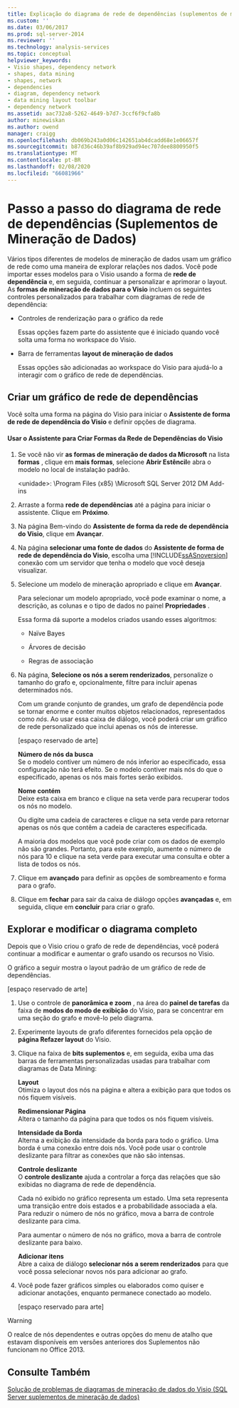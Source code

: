 ```yaml
---
title: Explicação do diagrama de rede de dependências (suplementos de mineração de dados) | Microsoft Docs
ms.custom: ''
ms.date: 03/06/2017
ms.prod: sql-server-2014
ms.reviewer: ''
ms.technology: analysis-services
ms.topic: conceptual
helpviewer_keywords:
- Visio shapes, dependency network
- shapes, data mining
- shapes, network
- dependencies
- diagram, dependency network
- data mining layout toolbar
- dependency network
ms.assetid: aac732a8-5262-4649-b7d7-3ccf6f9cfa8b
author: minewiskan
ms.author: owend
manager: craigg
ms.openlocfilehash: db069b243a0d06c142651ab4dcadd68e1e06657f
ms.sourcegitcommit: b87d36c46b39af8b929ad94ec707dee8800950f5
ms.translationtype: MT
ms.contentlocale: pt-BR
ms.lasthandoff: 02/08/2020
ms.locfileid: "66081966"
---
```

# <a name="dependency-network-diagram-walkthrough-data-mining-add-ins"></a>Passo a passo do diagrama de rede de dependências (Suplementos de Mineração de Dados)
  Vários tipos diferentes de modelos de mineração de dados usam um gráfico de rede como uma maneira de explorar relações nos dados. Você pode importar esses modelos para o Visio usando a forma de **rede de dependência** e, em seguida, continuar a personalizar e aprimorar o layout. As **formas de mineração de dados para o Visio** incluem os seguintes controles personalizados para trabalhar com diagramas de rede de dependência:  
  
-   Controles de renderização para o gráfico da rede  
  
     Essas opções fazem parte do assistente que é iniciado quando você solta uma forma no workspace do Visio.  
  
-   Barra de ferramentas **layout de mineração de dados**  
  
     Essas opções são adicionadas ao workspace do Visio para ajudá-lo a interagir com o gráfico de rede de dependências.  
  
## <a name="build-a-dependency-network-graph"></a>Criar um gráfico de rede de dependências  
 Você solta uma forma na página do Visio para iniciar o **Assistente de forma de rede de dependência do Visio** e definir opções de diagrama.  
  
#### <a name="use-the-dependency-net-visio-shape-wizard"></a>Usar o Assistente para Criar Formas da Rede de Dependências do Visio  
  
1.  Se você não vir **as formas de mineração de dados da Microsoft** na lista **formas** , clique em **mais formas**, selecione **Abrir Estêncil**e abra o modelo no local de instalação padrão.  
  
     \<unidade>: \Program Files (x85) \Microsoft SQL Server 2012 DM Add-ins  
  
2.  Arraste a forma **rede de dependências** até a página para iniciar o assistente. Clique em **Próximo**.  
  
3.  Na página Bem-vindo do **Assistente de forma da rede de dependência do Visio**, clique em **Avançar**.  
  
4.  Na página **selecionar uma fonte de dados** do **Assistente de forma de rede de dependência do Visio**, escolha uma [!INCLUDE[ssASnoversion](../includes/ssasnoversion-md.md)] conexão com um servidor que tenha o modelo que você deseja visualizar.  
  
5.  Selecione um modelo de mineração apropriado e clique em **Avançar**.  
  
     Para selecionar um modelo apropriado, você pode examinar o nome, a descrição, as colunas e o tipo de dados no painel **Propriedades** .  
  
     Essa forma dá suporte a modelos criados usando esses algoritmos:  
  
    -   Naïve Bayes  
  
    -   Árvores de decisão  
  
    -   Regras de associação  
  
6.  Na página, **Selecione os nós a serem renderizados**, personalize o tamanho do grafo e, opcionalmente, filtre para incluir apenas determinados nós.  
  
     Com um grande conjunto de grandes, um grafo de dependência pode se tornar enorme e conter muitos objetos relacionados, representados como *nós*. Ao usar essa caixa de diálogo, você poderá criar um gráfico de rede personalizado que inclui apenas os nós de interesse.  
  
     [espaço reservado de arte]  
  
     **Número de nós da busca**  
     Se o modelo contiver um número de nós inferior ao especificado, essa configuração não terá efeito. Se o modelo contiver mais nós do que o especificado, apenas os nós mais fortes serão exibidos.  
  
     **Nome contém**  
     Deixe esta caixa em branco e clique na seta verde para recuperar todos os nós no modelo.  
  
     Ou digite uma cadeia de caracteres e clique na seta verde para retornar apenas os nós que contêm a cadeia de caracteres especificada.  
  
     A maioria dos modelos que você pode criar com os dados de exemplo não são grandes. Portanto, para este exemplo, aumente o número de nós para 10 e clique na seta verde para executar uma consulta e obter a lista de todos os nós.  
  
7.  Clique em **avançado** para definir as opções de sombreamento e forma para o grafo.  
  
8.  Clique em **fechar** para sair da caixa de diálogo opções **avançadas** e, em seguida, clique em **concluir** para criar o grafo.  
  
## <a name="explore-and-modify-the-finished-diagram"></a>Explorar e modificar o diagrama completo  
 Depois que o Visio criou o grafo de rede de dependências, você poderá continuar a modificar e aumentar o grafo usando os recursos no Visio.  
  
 O gráfico a seguir mostra o layout padrão de um gráfico de rede de dependências.  
  
 [espaço reservado de arte]  
  
1.  Use o controle de **panorâmica e zoom** , na área do **painel de tarefas** da faixa de **modos do modo de exibição** do Visio, para se concentrar em uma seção do grafo e movê-lo pelo diagrama.  
  
2.  Experimente layouts de grafo diferentes fornecidos pela opção de **página Refazer layout** do Visio.  
  
3.  Clique na faixa de **bits suplementos** e, em seguida, exiba uma das barras de ferramentas personalizadas usadas para trabalhar com diagramas de Data Mining:  
  
     **Layout**  
     Otimiza o layout dos nós na página e altera a exibição para que todos os nós fiquem visíveis.  
  
     **Redimensionar Página**  
     Altera o tamanho da página para que todos os nós fiquem visíveis.  
  
     **Intensidade da Borda**  
     Alterna a exibição da intensidade da borda para todo o gráfico. Uma borda é uma conexão entre dois nós. Você pode usar o controle deslizante para filtrar as conexões que não são intensas.  
  
     **Controle deslizante**  
     O **controle deslizante** ajuda a controlar a força das relações que são exibidas no diagrama de rede de dependência.  
  
     Cada nó exibido no gráfico representa um estado. Uma seta representa uma transição entre dois estados e a probabilidade associada a ela. Para reduzir o número de nós no gráfico, mova a barra de controle deslizante para cima.  
  
     Para aumentar o número de nós no gráfico, mova a barra de controle deslizante para baixo.  
  
     **Adicionar itens**  
     Abre a caixa de diálogo **selecionar nós a serem renderizados** para que você possa selecionar novos nós para adicionar ao grafo.  
  
4.  Você pode fazer gráficos simples ou elaborados como quiser e adicionar anotações, enquanto permanece conectado ao modelo.  
  
     [espaço reservado para arte]  
  
> [!WARNING]  
>  O realce de nós dependentes e outras opções do menu de atalho que estavam disponíveis em versões anteriores dos Suplementos não funcionam no Office 2013.  
  
## <a name="see-also"></a>Consulte Também  
 [Solução de problemas de diagramas de mineração de dados do Visio &#40;SQL Server suplementos de mineração de dados&#41;](troubleshooting-visio-data-mining-diagrams-sql-server-data-mining-add-ins.md)  
  
  
